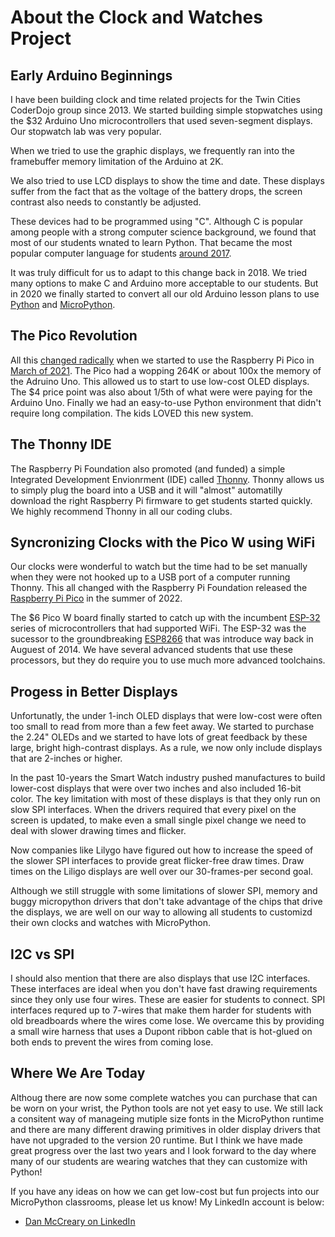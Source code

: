 # About the Clock and Watches Project

## Early Arduino Beginnings
I have been building clock and time related projects for the Twin Cities CoderDojo
group since 2013.  We started building simple stopwatches using the $32 Arduino
Uno microcontrollers that used seven-segment displays.  Our stopwatch lab
was very popular.

When we tried to use
the graphic displays, we frequently ran into the framebuffer memory limitation
of the Arduino at 2K.

We also tried to use LCD displays to show the time and date.  These displays
suffer from the fact that as the voltage of the battery drops, the screen
contrast also needs to constantly be adjusted.

These devices had to be programmed using "C".  Although C is popular
among people with a strong computer science background, we found
that most of our students wnated to learn Python.  That became
the most popular computer language for students [around 2017](https://flatironschool.com/blog/python-popularity-the-rise-of-a-global-programming-language/).

It was truly difficult for us to adapt to this change back in 2018.  We tried
many options to make C and Arduino more acceptable to our students.  But
in 2020 we finally started to convert all our old Arduino lesson plans
to use [Python](https://www.coderdojotc.org/python/) and [MicroPython](https://www.coderdojotc.org/micropython/).

## The Pico Revolution

All this [changed radically](https://dmccreary.medium.com/how-a-small-charity-is-upsetting-the-trillion-dollar-silicon-chip-industry-ad8062e8c627) when we started to use the Raspberry Pi Pico in [March of 2021](https://www.raspberrypi.com/news/raspberry-pi-pico-vertical-innovation/).
The Pico had a wopping 264K or about 100x the memory of the Adruino Uno.  This
allowed us to start to use low-cost OLED displays.  The $4 price point was
also about 1/5th of what were were paying for the Arduino Uno.  Finally
we had an easy-to-use Python environment that didn't require long compilation.
The kids LOVED this new system.

## The Thonny IDE

The Raspberry Pi Foundation also promoted (and funded) a simple Integrated Development Envionrment (IDE) called [Thonny](https://thonny.org/).  Thonny allows us to simply plug the board into a USB and it will "almost" automatilly
download the right Raspberry Pi firmware to get students started quickly. We highly recommend Thonny in
all our coding clubs.

## Syncronizing Clocks with the Pico W using WiFi

Our clocks were wonderful to watch but the time had to be set manually when they were not hooked up to
a USB port of a computer running Thonny.  This all changed with the Raspberry Pi Foundation
released the [Raspberry Pi Pico](https://www.raspberrypi.com/news/raspberry-pi-pico-w-your-6-iot-platform/) in the summer of 2022.

The $6 Pico W board finally started to catch up with the incumbent [ESP-32](https://en.wikipedia.org/wiki/ESP32) series
of microcontrollers that had supported WiFi.  The ESP-32 was the sucessor to the groundbreaking [ESP8266](https://en.wikipedia.org/wiki/ESP8266) that was introduce way back in Auguest of 2014.  We have several advanced students that use these
processors, but they do require you to use much more advanced toolchains.

## Progess in Better Displays

Unfortunatly, the under 1-inch OLED displays that were low-cost were often too small to read
from more than a few feet away.  We started to purchase the 2.24" OLEDs and we started
to have lots of great feedback by these large, bright high-contrast displays.  As a rule,
we now only include displays that are 2-inches or higher.

In the past 10-years the Smart Watch industry pushed manufactures to build lower-cost displays that
were over two inches and also included 16-bit color.  The key limitation with most of these
displays is that they only run on slow SPI interfaces.  When the drivers
required that every pixel on the screen is updated, to make even a small single pixel change
we need to deal with slower drawing times and flicker.

Now companies like Lilygo have figured out how to increase the speed of the slower SPI
interfaces to provide great flicker-free draw times.  Draw times on the
Liligo displays are well over our 30-frames-per second goal.

Although we still struggle with some limitations of slower SPI, memory and buggy micropython
drivers that don't take advantage
of the chips that drive the displays, we are well on our way to allowing
all students to customizd their own clocks and watches with MicroPython.

## I2C vs SPI

I should also mention that there are also displays that use I2C interfaces.  These
interfaces are ideal when you don't have fast drawing requirements since they only
use four wires.  These are easier for students to connect.  SPI interfaces
requred up to 7-wires that make them harder for students with old breadboards
where the wires come lose.  We overcame this by providing a small wire harness
that uses a Dupont ribbon cable that is hot-glued on both ends to prevent the wires
from coming lose.

## Where We Are Today

Althoug there are now some complete watches you can purchase that can be
worn on your wrist, the Python tools are not yet easy to use.  We still
lack a consitent way of manageing mutiple size fonts in the MicroPython
runtime and there are many different drawing primitives in older
display drivers that have not upgraded to the version 20 runtime.
But I think we have made great progress over the last two years and
I look forward to the day where many of our students are
wearing watches that they can customize with Python!

If you have any ideas on how we can get low-cost but fun projects into our
MicroPython classrooms, please let us know!  My LinkedIn account is below:

- [Dan McCreary on LinkedIn](https://www.linkedin.com/in/danmccreary/)
